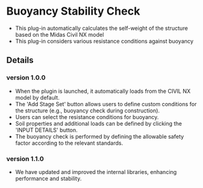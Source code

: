 # Buoyancy Stability Check

- This plug-in automatically calculates the self-weight of the structure based on the Midas Civil NX model
- This plug-in considers various resistance conditions against buoyancy
  <br />

## Details

### version 1.0.0

- When the plugin is launched, it automatically loads from the CIVIL NX model by default.
- The 'Add Stage Set' button allows users to define custom conditions for the structure (e.g., buoyancy check during construction).
- Users can select the resistance conditions for buoyancy.
- Soil properties and additional loads can be defined by clicking the 'INPUT DETAILS' button.
- The buoyancy check is performed by defining the allowable safety factor according to the relevant standards.

### version 1.1.0

- We have updated and improved the internal libraries, enhancing performance and stability.
